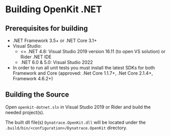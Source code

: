 # Building OpenKit .NET

## Prerequisites for building
* .NET Framework 3.5+ or .NET Core 3.1+
* Visual Studio:
    * <= .NET 4.8: Visual Studio 2019 version 16.11 (to open VS solution) or Rider .NET IDE
    * .NET 6.0 & 5.0: Visual Studio 2022 
* In order to run all unit tests you must install the latest SDKs for both Framework and Core (approved: .Net Core 1.1.7+, .Net Core 2.1.4+, Framework 4.6.2+)

## Building the Source
Open `openkit-dotnet.sln` in Visual Studio 2019 or Rider and build the needed project(s).


The built dll file(s) `Dynatrace.OpenKit.dll` will be located under the `.build/bin/<configuration>/Dynatrace.OpenKit` directory.
